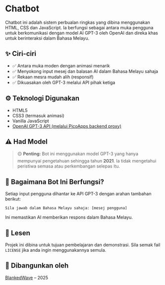 # Chatbot

Chatbot ini adalah sistem perbualan ringkas yang dibina menggunakan HTML, CSS dan JavaScript. Ia berfungsi sebagai antara muka pengguna untuk berkomunikasi dengan model AI GPT-3 oleh OpenAI dan direka khas untuk berinteraksi dalam Bahasa Melayu.

## ✨ Ciri-ciri

- ✅ Antara muka moden dengan animasi menarik
- ✅ Menyokong input mesej dan balasan AI dalam Bahasa Melayu sahaja
- ✅ Rekaan mesra mudah alih (responsif)
- ✅ Dikuasakan oleh GPT-3 melalui API pihak ketiga

## ⚙️ Teknologi Digunakan

- HTML5
- CSS3 (termasuk animasi)
- Vanilla JavaScript
- [OpenAI GPT-3 API (melalui PicoApps backend proxy)](https://buildpicoapps.com)

## ⚠️ Had Model

> 🟡 **Penting:** Bot ini menggunakan model GPT-3 yang hanya mempunyai pengetahuan sehingga tahun **2021**. Ia tidak mengetahui peristiwa semasa atau perkembangan selepas itu.

## 🧠 Bagaimana Bot Ini Berfungsi?

Setiap input pengguna dihantar ke API GPT-3 dengan arahan tambahan berikut:

```
Sila jawab dalam Bahasa Melayu sahaja: [mesej pengguna]
```

Ini memastikan AI memberikan respons dalam Bahasa Melayu.

## 📜 Lesen

Projek ini dibina untuk tujuan pembelajaran dan demonstrasi. Sila semak fail `LICENSE` jika anda ingin menggunakannya semula.

## 👤 Dibangunkan oleh

[BlankedWave](https://github.com/BlankedWave) – 2025
